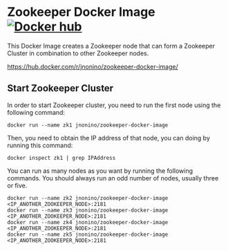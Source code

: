 # Zookeeper Docker Image [![Docker hub](https://img.shields.io/docker/pulls/jnonino/zookeeper.svg)](https://hub.docker.com/r/jnonino/zookeeper/)

This Docker Image creates a Zookeeper node that can form a Zookeeper Cluster in combination to other Zookeeper nodes.

https://hub.docker.com/r/jnonino/zookeeper-docker-image/

## Start Zookeeper Cluster

In order to start Zookeeper cluster, you need to run the first node using the following command:

    docker run --name zk1 jnonino/zookeeper-docker-image

Then, you need to obtain the IP address of that node, you can doing by running this command:

    docker inspect zk1 | grep IPAddress  

You can run as many nodes as you want by running the following commands. You should always run an odd number of nodes, usually three or five.

    docker run --name zk2 jnonino/zookeeper-docker-image <IP_ANOTHER_ZOOKEEPER_NODE>:2181  
    docker run --name zk3 jnonino/zookeeper-docker-image <IP_ANOTHER_ZOOKEEPER_NODE>:2181  
    docker run --name zk4 jnonino/zookeeper-docker-image <IP_ANOTHER_ZOOKEEPER_NODE>:2181  
    docker run --name zk5 jnonino/zookeeper-docker-image <IP_ANOTHER_ZOOKEEPER_NODE>:2181  

